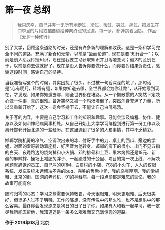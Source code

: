 # 第一夜 总纲

> 我只庆幸，自己并非一无所有地走过，冷过、暖过、哭过、痛过，把发生在四季里的片段或插曲留给奔向终点的足迹，每一步，都弹跳着回忆。
作品:《爱是一种修行》

别了大学，回顾这条道路的时光，还是有许多新的理解和收获。这是一条和学习完全不同的道路，充满了新奇和无奈。以前是“坐而论道”，现在是要“知行合一”；以前是别人给我传授知识，现在是我要主动获取知识并且落地变现；最大的区别在于，以前是你去做就好了，现在是没人告诉你要做什么，而你要对结果负责任，感谢这段时间，感谢自己的坚持。

当我准备写这个的时候，其实困扰了很久，不过被一句话深深的坑了，那句话是“心有明月，砖塔有缝，如果你知道去哪，全世界都会为你让路”，从开始写到现在，才发现，如果你知道去哪，则全世界都在堵路。从一个懒散惯的人突然下定决心做一件事，真的很难。最近突然又被一个鸡汤灌倒了，突然浑身充满了力量，所以又重新开始了，这次一定会坚持下去，不能让自己白喝鸡汤。

关于写的内容，主要是自己学习和工作的知识和趣事。可能会涉及编程、协作、健身以及如何和神经病同事相处。从自己开始上大学学习编程到进行第一份工作以及离开邯郸开始北漂的一些经历。在这里遇到了很多的人和事情，其中不乏精彩。

邯郸学院机房的冷气、空调吹出来的冰、付哥手中的刀、桌上的西瓜、旁边的学姐、对面的雷哥转动着座椅、好声音为他转身、邯郸的雪下的很小、出门不见五指的白天、夜晚路边的烧烤摊和小火锅、邓的排骨和土豆、果木烤鸭还是18元、新疆的麻辣拌、操场上减肥的胖子、一起跑过的十公里、项目的第一次上线、不解决问题就辞退的员工、自己写的ORM、白庙村的小店、798的小火车、人人的权限系统、发车系统永远解决不完的bug、完美的售后小组、我的乌克丽丽、我的滑板鞋、北京的雨，国网的老司机，91的神经病，每一段点滴都是难忘的回忆，我的故事可能有你

随时归零的心态：学习之旅需要保持敬畏，今天很艰难、明天更艰难、后天很美好，但很多人过不了明晚，工作的感想，没有传说中的那么难，也不是想象中的那么容易。最终你会发现原来是狗日的日子日了你。如果有人和我一起学习，我一定尽我所能去帮他，我知道这是一条多么艰难而又充满惊喜的道路。

**作于 2019年08月 北京**
